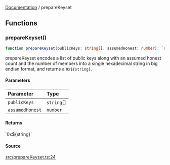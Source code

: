 [Documentation](README.md) / prepareKeyset

## Functions

### prepareKeyset()

```ts
function prepareKeyset(publicKeys: string[], assumedHonest: number): `0x${string}`;
```

prepareKeyset encodes a list of public keys along with an assumed honest
count and the number of members into a single hexadecimal string in big
endian format, and returns a `0x${string}`.

#### Parameters

| Parameter       | Type       |
| :-------------- | :--------- |
| `publicKeys`    | `string`[] |
| `assumedHonest` | `number`   |

#### Returns

\`0x$\{string\}\`

#### Source

[src/prepareKeyset.ts:24](https://github.com/anegg0/arbitrum-orbit-sdk/blob/763a3f41e7ea001cbb6fe81ac11cc794b4a0f94d/src/prepareKeyset.ts#L24)
